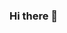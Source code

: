 ### Hi there 👋

<!--
**DigitalOutbreak/DigitalOutbreak** is a ✨ _special_ ✨ repository because its `README.md` (this file) appears on your GitHub profile.

Here are some ideas to get you started:

- 🔭 I’m currently working on ... Ethereum Dapps
- 🌱 I’m currently learning ... Solidity
- 👯 I’m looking to collaborate on ... Ethereum Dapps
- 🤔 I’m looking for help with ... Rust
- 💬 Ask me about ... Anything
- 📫 How to reach me: ... [My website](https://www.joeyalvarado.dev/)
- ⚡ Fun fact: ... I make music
-->
